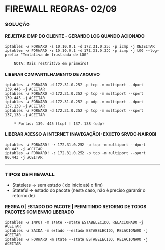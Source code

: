 # FIREWALL REGRAS- 02/09

### SOLUÇÃO

#### REJEITAR ICMP DO CLIENTE - GERANDO LOG QUANDO ACIONADO
    iptables -A FORWARD -s 10.10.0.1 -d 172.31.0.253 -p icmp -j REJEITAR
    iptables -A FORWARD -s 10.10.0.1 -d 172.31.0.253 -p icmp -j LOG --log-prefix "Tentativa de frustrada de LOG"

        NOTA: Mais restritivo em primeiro!

#### LIBERAR COMPARTILHAMENTO DE ARQUIVO
    iptables -A FORWARD -d 172.31.0.252 -p tcp -m multiport --dport 139.445 -j ACEITAR
    iptables -A FORWARD -d 172.31.0.252 -p tcp -m multiport --sport 139.445 -j ACEITAR
    iptables -A FORWARD -d 172.31.0.252 -p udp -m multiport --dport 137,138 -j ACEITAR
    iptables -A FORWARD -d 172.31.0.252 -p tcp -m multiport --sport 137,138 -j ACEITAR

        * Portas: 139, 445 (tcp) | 137, 138 (udp)

#### LIBERAR ACESSO A INTERNET (NAVEGAÇÃO): EXCETO SRVDC-NAIROBI
    iptables -A FORWARD! -s 172.31.0.252 -p tcp -m multiport --dport 80.443 -j ACEITAR
    iptables -A FORWARD! -d 172.31.0.252 -p tcp -m multiport --sport 80.443 -j ACEITAR

------------------------------------

### TIPOS DE FIREWALL

* Stateless -> sem estado ( do inicio até o fim)
* Stateful -> estado do pacote (neste caso, não é preciso garantir o retorno de)

#### REGRA 0 | ESTADO DO PACOTE | PERMITINDO RETORNO DE TODOS PACOTES COM ENVIO LIBERADO
    iptables -A INPUT -m state --state ESTABELECIDO, RELACIONADO -j ACEITAR
    iptables -A SAÍDA -m estado --estado ESTABELECIDO, RELACIONADO -j ACEITAR
    iptables -A FORWARD -m state --state ESTABELECIDO, RELACIONADO -j ACEITAR

       
